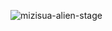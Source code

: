 ![mizisua-alien-stage](https://github.com/user-attachments/assets/aed49454-ec67-4dd5-9d58-2576450f8327)
